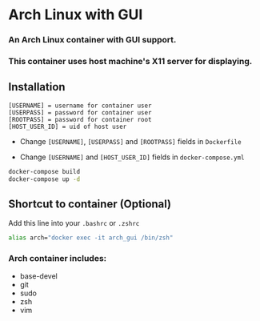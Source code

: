 # Arch Linux with GUI

### An Arch Linux container with GUI support.  
### This container uses host machine's X11 server for displaying.  

## Installation
    [USERNAME] = username for container user  
    [USERPASS] = password for container user  
    [ROOTPASS] = password for container root  
    [HOST_USER_ID] = uid of host user

* Change ```[USERNAME]```, ```[USERPASS]``` and ```[ROOTPASS]``` fields in ```Dockerfile```

* Change ```[USERNAME]``` and ```[HOST_USER_ID]``` fields in ```docker-compose.yml```


```bash
docker-compose build
docker-compose up -d
```

## Shortcut to container (Optional)
Add this line into your ```.bashrc``` or ```.zshrc```
```bash
alias arch="docker exec -it arch_gui /bin/zsh"
```

### Arch container includes:
* base-devel
* git
* sudo
* zsh
* vim
